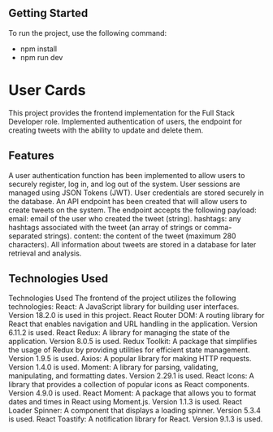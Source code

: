 ## Getting Started

To run the project, use the following command: 
- npm install
- npm run dev

# User Cards

This project provides the frontend implementation for the Full Stack Developer role. Implemented authentication of users, the endpoint for creating tweets with the ability to update and delete them.

## Features

A user authentication function has been implemented to allow users to securely register, log in, and log out of the system. User sessions are managed using JSON Tokens (JWT). User credentials are stored securely in the database.
An API endpoint has been created that will allow users to create tweets on the system. The endpoint accepts the following payload:
email: email of the user who created the tweet (string).
hashtags: any hashtags associated with the tweet (an array of strings or comma-separated strings).
content: the content of the tweet (maximum 280 characters).
All information about
tweets are stored in a database for later retrieval and analysis.

## Technologies Used

Technologies Used
The frontend of the project utilizes the following technologies:
React: A JavaScript library for building user interfaces. Version 18.2.0 is used in this project.
React Router DOM: A routing library for React that enables navigation and URL handling in the application. Version 6.11.2 is used.
React Redux: A library for managing the state of the application. Version 8.0.5 is used.
Redux Toolkit: A package that simplifies the usage of Redux by providing utilities for efficient state management. Version 1.9.5 is used.
Axios: A popular library for making HTTP requests. Version 1.4.0 is used.
Moment: A library for parsing, validating, manipulating, and formatting dates. Version 2.29.1 is used.
React Icons: A library that provides a collection of popular icons as React components. Version 4.9.0 is used.
React Moment: A package that allows you to format dates and times in React using Moment.js. Version 1.1.3 is used.
React Loader Spinner: A component that displays a loading spinner. Version 5.3.4 is used.
React Toastify: A notification library for React. Version 9.1.3 is used.